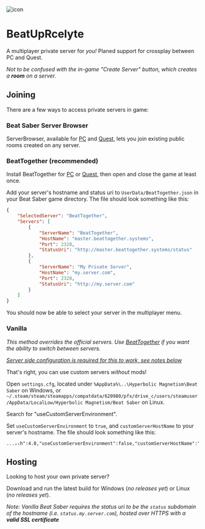 ![icon](https://repository-images.githubusercontent.com/430196616/1d564a38-bfb7-4e4c-b73d-fc47b13fb310)

BeatUpRcelyte
=============
A multiplayer private server for *you!* Planed support for crossplay between PC and Quest.

*Not to be confused with the in-game "Create Server" button, which creates a **room** on a server.*

Joining
-------
There are a few ways to access private servers in game:

### Beat Saber Server Browser
ServerBrowser, available for [PC](https://github.com/roydejong/BeatSaberServerBrowser#beat-saber-server-browser-pc) and [Quest](https://github.com/EnderdracheLP/BeatSaberServerBrowserQuest#beat-saber-server-browser-quest), lets you join existing public rooms created on any server.

### BeatTogether (recommended)
Install BeatTogether for [PC](https://github.com/pythonology/BeatTogether#installation) or [Quest](https://github.com/pythonology/BeatTogether.Quest#installation), then open and close the game at least once.

Add your server's hostname and status uri to `UserData/BeatTogether.json` in your Beat Saber game directory. The file should look something like this:
```json
{
    "SelectedServer": "BeatTogether",
    "Servers": [
        {
            "ServerName": "BeatTogether",
            "HostName": "master.beattogether.systems",
            "Port": 2328,
            "StatusUri": "http://master.beattogether.systems/status"
        },
        {
            "ServerName": "My Private Server",
            "HostName": "my.server.com",
            "Port": 2328,
            "StatusUri": "http://my.server.com"
        }
    ]
}
```
You should now be able to select your server in the multiplayer menu.

### Vanilla
*This method overrides the official servers. Use [BeatTogether](#beattogether-recommended) if you want the ability to switch between servers.*

[*Server side configuration is required for this to work, see notes below*](#hosting)



That's right, you can use custom servers *without* mods!

Open `settings.cfg`, located under `%AppData%\..\Hyperbolic Magnetism\Beat Saber` on Windows, or `~/.steam/steam/steamapps/compatdata/620980/pfx/drive_c/users/steamuser/AppData/LocalLow/Hyperbolic Magnetism/Beat Saber` on Linux.

Search for "useCustomServerEnvironment".

Set `useCustomServerEnvironment` to `true`, and `customServerHostName` to your server's hostname. The file should look something like this:
```
...ₒₜh":4.0,"useCustomServerEnvironment":false,"customServerHostName":"my.server.com","voₗᵤ...
```

Hosting
-------
Looking to host your own private server?

Download and run the latest build for Windows (*no releases yet*) or Linux (*no releases yet*).

*Note: Vanilla Beat Saber requires the status uri to be the `status` subdomain of the hostname (i.e. `status.my.server.com`), hosted over HTTPS with a **valid SSL certificate***
